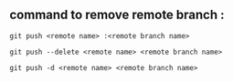 ## command to remove remote branch :

```
git push <remote name> :<remote branch name>
```
```
git push --delete <remote name> <remote branch name>
```
```
git push -d <remote name> <remote branch name>
```
